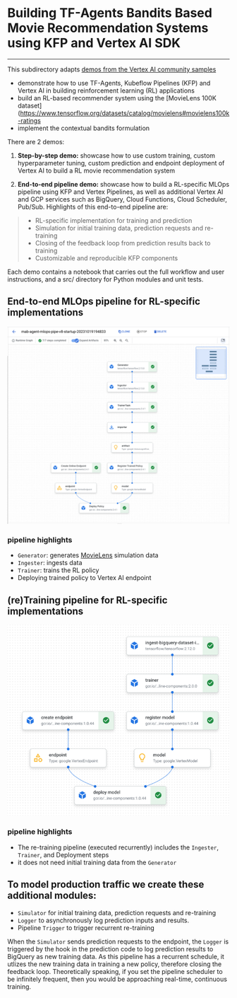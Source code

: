 # Building TF-Agents Bandits Based Movie Recommendation Systems using KFP and Vertex AI SDK
---

This subdirectory adapts [demos from the Vertex AI community samples](https://github.com/GoogleCloudPlatform/vertex-ai-samples/tree/main/community-content/tf_agents_bandits_movie_recommendation_with_kfp_and_vertex_sdk) 

* demonstrate how to use TF-Agents, Kubeflow Pipelines (KFP) and Vertex AI in building reinforcement learning (RL) applications
* build an RL-based recommender system using the [MovieLens 100K dataset](https://www.tensorflow.org/datasets/catalog/movielens#movielens100k-ratings
* implement the contextual bandits formulation

There are 2 demos:

1. **Step-by-step demo:** showcase how to use custom training, custom hyperparameter tuning, custom prediction and endpoint deployment of Vertex AI to build a RL movie recommendation system

2. **End-to-end pipeline demo:** showcase how to build a RL-specific MLOps pipeline using KFP and Vertex Pipelines, as well as additional Vertex AI and GCP services such as BigQuery, Cloud Functions, Cloud Scheduler, Pub/Sub. Highlights of this end-to-end pipeline are:

> * RL-specific implementation for training and prediction
> * Simulation for initial training data, prediction requests and re-training
> * Closing of the feedback loop from prediction results back to training
> * Customizable and reproducible KFP components

Each demo contains a notebook that carries out the full workflow and user instructions, and a src/ directory for Python modules and unit tests.


## End-to-end MLOps pipeline for RL-specific implementations

![alt text](https://github.com/tottenjordan/tf_vertex_agents/blob/main/imgs/mab_mlops_pipe.png)

### pipeline highlights
* `Generator`: generates [MovieLens](https://www.kaggle.com/prajitdatta/movielens-100k-dataset) simulation data
* `Ingester`: ingests data
* `Trainer`: trains the RL policy
* Deploying trained policy to Vertex AI endpoint

## (re)Training pipeline for RL-specific implementations
![alt text](https://github.com/tottenjordan/tf_vertex_agents/blob/main/imgs/retraining_pipeline_overview.png)

### pipeline highlights
* The re-training pipeline (executed recurrently) includes the `Ingester`, `Trainer`, and Deployment steps
* it does not need initial training data from the `Generator`

## To model production traffic we create these additional modules:
* `Simulator` for initial training data, prediction requests and re-training
* `Logger` to asynchronously log prediction inputs and results. 
* Pipeline `Trigger` to trigger recurrent re-training


When the `Simulator` sends prediction requests to the endpoint, the `Logger` is triggered by the hook in the prediction code to log prediction results to BigQuery as new training data. As this pipeline has a recurrent schedule, it utlizes the new training data in training a new policy, therefore closing the feedback loop. Theoretically speaking, if you set the pipeline scheduler to be infinitely frequent, then you would be approaching real-time, continuous training.
